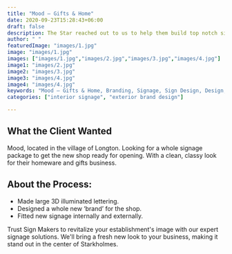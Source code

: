 ```yaml
---
title: "Mood – Gifts & Home"
date: 2020-09-23T15:28:43+06:00
draft: false
description: The Star reached out to us to help them build top notch sign boards for their business
author: " "
featuredImage: "images/1.jpg"
image: "images/1.jpg"
images: ["images/1.jpg","images/2.jpg","images/3.jpg","images/4.jpg"]
image1: "images/2.jpg"
image2: "images/3.jpg"
image3: "images/4.jpg"
image4: "images/4.jpg"
keywords: "Mood – Gifts & Home, Branding, Signage, Sign Design, Design, interior signage, exterior design"
categories: ["interior signage", "exterior brand design"]

---
```

## What the Client Wanted
Mood, located in the village of Longton. Looking for a whole signage package to get the new shop ready for opening. With a clean, classy look for their homeware and gifts business.

## About the Process:
- Made large 3D illuminated lettering.
- Designed a whole new ‘brand’ for the shop.
- Fitted new signage internally and externally.


Trust Sign Makers to revitalize your establishment's image with our expert signage solutions. We'll bring a fresh new look to your business, making it stand out in the center of Starkholmes.

